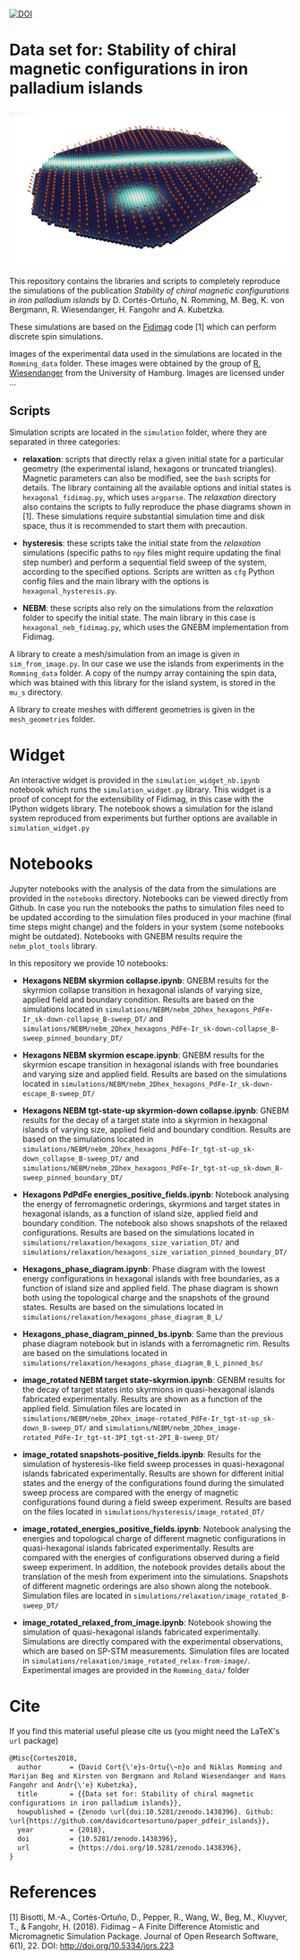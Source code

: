 [![DOI](https://zenodo.org/badge/DOI/10.5281/zenodo.1438396.svg)](https://doi.org/10.5281/zenodo.1438396)

# Data set for: Stability of chiral magnetic configurations in iron palladium islands

![](images/hex_island_sk_helix.png)

This repository contains the libraries and scripts to completely reproduce the
simulations of the publication *Stability of chiral magnetic configurations in iron palladium islands* by D. Cortés-Ortuño, N. Romming, M. Beg, K. von Bergmann, R. Wiesendanger, H. Fangohr and A. Kubetzka. 

These simulations are based on the
[Fidimag](http://doi.org/10.5334/jors.223) code [1] which can perform discrete spin
simulations.

Images of the experimental data used in the simulations are located in the
`Romming_data` folder. These images were obtained by the group of [R.
Wiesendanger](http://www.nanoscience.de/HTML/) from the University of Hamburg.
Images are licensed under ...

## Scripts

Simulation scripts are located in the `simulation` folder, where they are
separated in three categories:

- **relaxation**: scripts that directly relax a given initial state for a
  particular geometry (the experimental island, hexagons or truncated
  triangles). Magnetic parameters can also be modified, see the `bash` scripts
  for details. The library containing all the available options and initial
  states is `hexagonal_fidimag.py`, which uses `argparse`.  The *relaxation*
  directory also contains the scripts to fully reproduce the phase diagrams
  shown in [1]. These simulations require substantial simulation time and disk
  space, thus it is recommended to start them with precaution.

- **hysteresis**: these scripts take the initial state from the *relaxation*
  simulations (specific paths to `npy` files might require updating the final
  step number) and perform a sequential field sweep of the system, according to
  the specified options. Scripts are written as `cfg` Python config files and
  the main library with the options is `hexagonal_hysteresis.py`.

- **NEBM**: these scripts also rely on the simulations from the *relaxation*
  folder to specify the initial state. The main library in this case is
  `hexagonal_neb_fidimag.py`, which uses the GNEBM implementation from Fidimag.

A library to create a mesh/simulation from an image is given in
`sim_from_image.py`. In our case we use the islands from experiments in the
`Romming_data` folder. A copy of the numpy array containing the spin data,
which was btained with this library for the island system, is stored in the
`mu_s` directory.

A library to create meshes with different geometries is given in the
`mesh_geometries` folder.


# Widget

An interactive widget is provided in the `simulation_widget_nb.ipynb` notebook
which runs the `simulation_widget.py` library. This widget is a proof of
concept for the extensibility of Fidimag, in this case with the IPython widgets
library. The notebook shows a simulation for the island system reproduced from
experiments but further options are available in `simulation_widget.py`

# Notebooks

Jupyter notebooks with the analysis of the data from the simulations are
provided in the `notebooks` directory. Notebooks can be viewed directly from
Github. In case you run the notebooks the paths to simulation files need to be
updated according to the simulation files produced in your machine (final time
steps might change) and the folders in your system (some notebooks might be
outdated). Notebooks with GNEBM results require the `nebm_plot_tools` library.

In this repository we provide 10 notebooks:

- **Hexagons NEBM skyrmion collapse.ipynb**: GNEBM results for the skyrmion
  collapse transition in hexagonal islands of varying size, applied field and
  boundary condition. Results are based on the simulations located in
  `simulations/NEBM/nebm_2Dhex_hexagons_PdFe-Ir_sk-down-collapse_B-sweep_DT/`
  and
  `simulations/NEBM/nebm_2Dhex_hexagons_PdFe-Ir_sk-down-collapse_B-sweep_pinned_boundary_DT/`

- **Hexagons NEBM skyrmion escape.ipynb**: GNEBM results for the skyrmion escape
  transition in hexagonal islands with free boundaries and varying size and
  applied field. Results are based on the simulations located in
  `simulations/NEBM/nebm_2Dhex_hexagons_PdFe-Ir_sk-down-escape_B-sweep_DT/`

- **Hexagons NEBM tgt-state-up skyrmion-down collapse.ipynb**: GNEBM results for
  the decay of a target state into a skyrmion in hexagonal islands of varying
  size, applied field and boundary condition. Results are based on the
  simulations located in
  `simulations/NEBM/nebm_2Dhex_hexagons_PdFe-Ir_tgt-st-up_sk-down_collapse_B-sweep_DT/`
  and
  `simulations/NEBM/nebm_2Dhex_hexagons_PdFe-Ir_tgt-st-up_sk-down_B-sweep_pinned_boundary_DT/`

- **Hexagons PdPdFe energies_positive_fields.ipynb**: Notebook analysing the
  energy of ferromagnetic orderings, skyrmions and target states in hexagonal
  islands, as a function of island size, applied field and boundary condition.
  The notebook also shows snapshots of the relaxed configurations. Results are
  based on the simulations located in
  `simulations/relaxation/hexagons_size_variation_DT/` and
  `simulations/relaxation/hexagons_size_variation_pinned_boundary_DT/`

- **Hexagons_phase_diagram.ipynb**: Phase diagram with the lowest energy
  configurations in hexagonal islands with free boundaries, as a function of
  island size and applied field. The phase diagram is shown both using the
  topological charge and the snapshots of the ground states. Results are based
  on the simulations located in
  `simulations/relaxation/hexagons_phase_diagram_B_L/`

- **Hexagons_phase_diagram_pinned_bs.ipynb**: Same than the previous phase
  diagram notebook but in islands with a ferromagnetic rim. Results are based
  on the simulations located in
  `simulations/relaxation/hexagons_phase_diagram_B_L_pinned_bs/`

- **image_rotated NEBM target state-skyrmion.ipynb**: GENBM results for the decay
  of target states into skyrmions in quasi-hexagonal islands fabricated
  experimentally. Results are shown as a function of the applied field.
  Simulation files are located in
  `simulations/NEBM/nebm_2Dhex_image-rotated_PdFe-Ir_tgt-st-up_sk-down_B-sweep_DT/`
  and
  `simulations/NEBM/nebm_2Dhex_image-rotated_PdFe-Ir_tgt-st-3PI_tgt-st-2PI_B-sweep_DT/`

- **image_rotated snapshots-positive_fields.ipynb**: Results for the simulation
  of hysteresis-like field sweep processes in quasi-hexagonal islands
  fabricated experimentally. Results are shown for different initial states and
  the energy of the configurations found during the simulated sweep process are
  compared with the energy of magnetic configurations found during a field
  sweep experiment. Results are based on the files located in
  `simulations/hysteresis/image_rotated_DT/`

- **image_rotated_energies_positive_fields.ipynb**: Notebook analysing the
  energies and topological charge of different magnetic configurations in
  quasi-hexagonal islands fabricated experimentally. Results are compared with
  the energies of configurations observed during a field sweep experiment.  In
  addition, the notebook provides details about the translation of the mesh
  from experiment into the simulations. Snapshots of different magnetic
  orderings are also shown along the notebook. Simulation files are
  located in `simulations/relaxation/image_rotated_B-sweep_DT/`

- **image_rotated_relaxed_from_image.ipynb**: Notebook showing the simulation of
  quasi-hexagonal islands fabricated experimentally. Simulations are directly
  compared with the experimental observations, which are based on SP-STM
  measurements. Simulation files are
  located in `simulations/relaxation/image_rotated_relax-from-image/`. Experimental
  images are provided in the `Romming_data/` folder

# Cite

If you find this material useful please cite us (you might need the LaTeX's
`url` package)

    @Misc{Cortes2018,
      author       = {David Cort{\'e}s-Ortu{\~n}o and Niklas Romming and Marijan Beg and Kirsten von Bergmann and Roland Wiesendanger and Hans Fangohr and Andr{\'e} Kubetzka},
      title        = {{Data set for: Stability of chiral magnetic configurations in iron palladium islands}},
      howpublished = {Zenodo \url{doi:10.5281/zenodo.1438396}. Github: \url{https://github.com/davidcortesortuno/paper_pdfeir_islands}},
      year         = {2018},
      doi          = {10.5281/zenodo.1438396},
      url          = {https://doi.org/10.5281/zenodo.1438396},
    }

# References

[1] Bisotti, M.-A., Cortés-Ortuño, D., Pepper, R., Wang, W., Beg, M., Kluyver,
T., & Fangohr, H. (2018). Fidimag – A Finite Difference Atomistic and
Micromagnetic Simulation Package. Journal of Open Research Software, 6(1), 22.
DOI: http://doi.org/10.5334/jors.223

